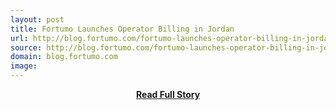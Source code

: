 ```yaml
---
layout: post
title: Fortumo Launches Operator Billing in Jordan
url: http://blog.fortumo.com/fortumo-launches-operator-billing-in-jordan/
source: http://blog.fortumo.com/fortumo-launches-operator-billing-in-jordan/
domain: blog.fortumo.com
image: 
---
```


<p></p>
<center><p><a href="http://blog.fortumo.com/fortumo-launches-operator-billing-in-jordan/" style='padding:25px; font-sze:18px; font-weight: bold;'>Read Full Story</a></p></center>

